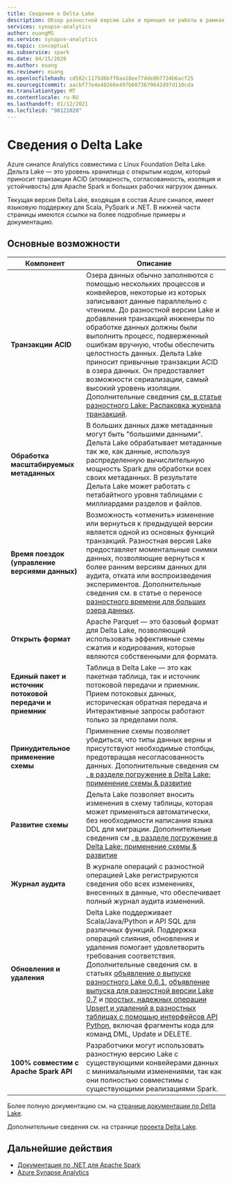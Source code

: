 ```yaml
---
title: Сведения о Delta Lake
description: Обзор разностной версии Lake и принцип ее работы в рамках Azure синапсе Analytics
services: synapse-analytics
author: euangMS
ms.service: synapse-analytics
ms.topic: conceptual
ms.subservice: spark
ms.date: 04/15/2020
ms.author: euang
ms.reviewer: euang
ms.openlocfilehash: cd582c1175d6bff0aa18ee77dde8b7734b6acf25
ms.sourcegitcommit: aacbf77e4e40266e497b6073679642d97d110cda
ms.translationtype: MT
ms.contentlocale: ru-RU
ms.lasthandoff: 01/12/2021
ms.locfileid: "98121028"
---
```

# <a name="what-is-delta-lake"></a>Сведения о Delta Lake

Azure синапсе Analytics совместима с Linux Foundation Delta Lake. Дельта Lake — это уровень хранилища с открытым кодом, который приносит транзакции ACID (атомарность, согласованность, изоляция и устойчивость) для Apache Spark и больших рабочих нагрузок данных.

Текущая версия Delta Lake, входящая в состав Azure синапсе, имеет языковую поддержку для Scala, PySpark и .NET. В нижней части страницы имеются ссылки на более подробные примеры и документацию.

## <a name="key-features"></a>Основные возможности

| Компонент | Описание |
| --- | --- |
| **Транзакции ACID** | Озера данных обычно заполняются с помощью нескольких процессов и конвейеров, некоторые из которых записывают данные параллельно с чтением. До разностной версии Lake и добавления транзакций инженеры по обработке данных должны были выполнить процесс, подверженный ошибкам вручную, чтобы обеспечить целостность данных. Дельта Lake приносит привычные транзакции ACID в озера данных. Он предоставляет возможности сериализации, самый высокий уровень изоляции. Дополнительные сведения [см. в статье разностного Lake: Распаковка журнала транзакций](https://databricks.com/blog/2019/08/21/diving-into-delta-lake-unpacking-the-transaction-log.html).|
| **Обработка масштабируемых метаданных** | В больших данных даже метаданные могут быть "большими данными". Дельта Lake обрабатывает метаданные так же, как данные, используя распределенную вычислительную мощность Spark для обработки всех своих метаданных. В результате Дельта Lake может работать с петабайтного уровня таблицами с миллиардами разделов и файлов. |
| **Время поездок (управление версиями данных)** | Возможность «отменить» изменение или вернуться к предыдущей версии является одной из основных функций транзакций. Разностная версия Lake предоставляет моментальные снимки данных, позволяющие вернуться к более ранним версиям данных для аудита, отката или воспроизведения экспериментов. Дополнительные сведения см. в статье о переносе [разностного времени для больших озера данных](https://databricks.com/blog/2019/02/04/introducing-delta-time-travel-for-large-scale-data-lakes.html). |
| **Открыть формат** | Apache Parquet — это базовый формат для Delta Lake, позволяющий использовать эффективные схемы сжатия и кодирования, которые являются собственными для формата. |
| **Единый пакет и источник потоковой передачи и приемник** | Таблица в Delta Lake — это как пакетная таблица, так и источник потоковой передачи и приемник. Прием потоковых данных, историческая обратная передача и Интерактивные запросы работают только за пределами поля. |
| **Принудительное применение схемы** | Применение схемы позволяет убедиться, что типы данных верны и присутствуют необходимые столбцы, предотвращая несогласованность данных. Дополнительные сведения см [. в разделе погружение в Delta Lake: применение схемы & развитие](https://databricks.com/blog/2019/09/24/diving-into-delta-lake-schema-enforcement-evolution.html) |
| **Развитие схемы** | Дельта Lake позволяет вносить изменения в схему таблицы, которая может применяться автоматически, без необходимости написания языка DDL для миграции. Дополнительные сведения см [. в разделе погружение в Delta Lake: применение схемы & развитие](https://databricks.com/blog/2019/09/24/diving-into-delta-lake-schema-enforcement-evolution.html) |
| **Журнал аудита** | В журнале операций с разностной операцией Lake регистрируются сведения обо всех изменениях, внесенных в данные, что обеспечивает полный журнал аудита изменений. |
| **Обновления и удаления** | Delta Lake поддерживает Scala/Java/Python и API SQL для различных функций. Поддержка операций слияния, обновления и удаления помогает удовлетворить требования соответствия. Дополнительные сведения см. в статьях [объявление о выпуске разностного Lake 0.6.1](https://delta.io/news/delta-lake-0-6-1-released/),  [объявление выпуска для разностной версии Lake 0,7](https://delta.io/news/delta-lake-0-7-0-released/) и [простых, надежных операции Upsert и удалений в разностных таблицах с помощью интерфейсов API Python](https://databricks.com/blog/2019/10/03/simple-reliable-upserts-and-deletes-on-delta-lake-tables-using-python-apis.html), включая фрагменты кода для команд DML, Update и DELETE. |
| **100% совместим с Apache Spark API** | Разработчики могут использовать разностную версию Lake с существующими конвейерами данных с минимальными изменениями, так как они полностью совместимы с существующими реализациями Spark. |

Более полную документацию см. на [странице документации по Delta Lake](https://docs.delta.io/latest/delta-intro.html).

Дополнительные сведения см. на странице [проекта Delta Lake](https://github.com/delta-io/delta).

## <a name="next-steps"></a>Дальнейшие действия

- [Документация по .NET для Apache Spark](/dotnet/spark?toc=/azure/synapse-analytics/toc.json&bc=/azure/synapse-analytics/breadcrumb/toc.json)
- [Azure Synapse Analytics](../index.yml)